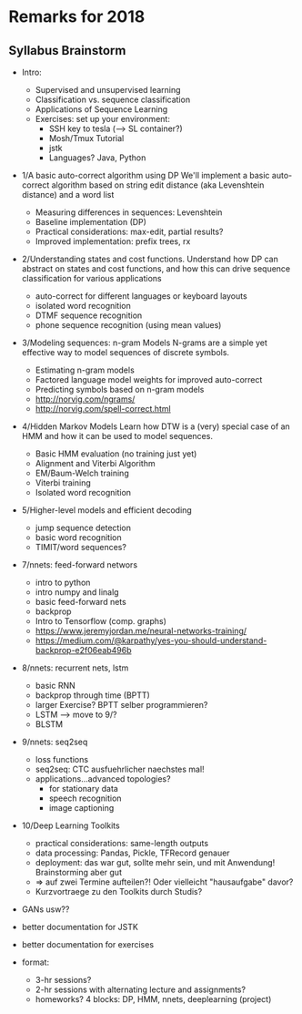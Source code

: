 # Remarks for 2018

## Syllabus Brainstorm

- Intro:
	+ Supervised and unsupervised learning
	+ Classification vs. sequence classification
	+ Applications of Sequence Learning
	+ Exercises: set up your environment:
		* SSH key to tesla (--> SL container?)
		* Mosh/Tmux Tutorial
		* jstk
		* Languages? Java, Python
- 1/A basic auto-correct algorithm using DP
	We'll implement a basic auto-correct algorithm based on string edit distance (aka Levenshtein distance) and a word list
	+ Measuring differences in sequences: Levenshtein
	+ Baseline implementation (DP)
	+ Practical considerations: max-edit, partial results?
	+ Improved implementation: prefix trees, rx
- 2/Understanding states and cost functions.
	Understand how DP can abstract on states and cost functions, and how this can drive sequence classification for various applications
	+ auto-correct for different languages or keyboard layouts
	+ isolated word recognition
	+ DTMF sequence recognition
	+ phone sequence recognition (using mean values)
- 3/Modeling sequences: n-gram Models
	N-grams are a simple yet effective way to model sequences of discrete symbols.
	+ Estimating n-gram models
	+ Factored language model weights for improved auto-correct
	+ Predicting symbols based on n-gram models
	+ http://norvig.com/ngrams/
	+ http://norvig.com/spell-correct.html
- 4/Hidden Markov Models
	Learn how DTW is a (very) special case of an HMM and how it can be used to model sequences.
	+ Basic HMM evaluation (no training just yet)
	+ Alignment and Viterbi Algorithm
	+ EM/Baum-Welch training
	+ Viterbi training
	+ Isolated word recognition
- 5/Higher-level models and efficient decoding
	+ jump sequence detection
	+ basic word recognition
	+ TIMIT/word sequences?
- 7/nnets: feed-forward networs
	+ intro to python
	+ intro numpy and linalg
	+ basic feed-forward nets
	+ backprop
	+ Intro to Tensorflow (comp. graphs)
	+ https://www.jeremyjordan.me/neural-networks-training/
	+ https://medium.com/@karpathy/yes-you-should-understand-backprop-e2f06eab496b
- 8/nnets: recurrent nets, lstm
	+ basic RNN
	+ backprop through time (BPTT)
	+ larger Exercise? BPTT selber programmieren?
	+ LSTM --> move to 9/?
	+ BLSTM 
- 9/nnets: seq2seq
	+ loss functions
	+ seq2seq: CTC ausfuehrlicher naechstes mal!
	+ applications...advanced topologies?
		+ for stationary data
		+ speech recognition
		+ image captioning
- 10/Deep Learning Toolkits
	+ practical considerations: same-length outputs
	+ data processing: Pandas, Pickle, TFRecord genauer
	+ deployment: das war gut, sollte mehr sein, und mit Anwendung! Brainstorming aber gut
	+ => auf zwei Termine aufteilen?! Oder vielleicht "hausaufgabe" davor?
	+ Kurzvortraege zu den Toolkits durch Studis?

- GANs usw??


- better documentation for JSTK
- better documentation for exercises
- format:
	+ 3-hr sessions?
	+ 2-hr sessions with alternating lecture and assignments?
	+ homeworks? 4 blocks: DP, HMM, nnets, deeplearning (project)
